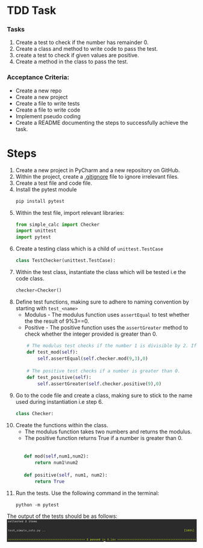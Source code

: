 # TDD Task

### Tasks
1. Create a test to check if the number has remainder 0.
2. Create a class and method to write code to pass the test.
3. create  a test to check if given values are positive.
4. Create a method in the class to pass the test.

### Acceptance Criteria:
* Create a new repo
* Create a new project 
* Create a file to write tests 
* Create a file to write code
* Implement pseudo coding
* Create a README documenting the steps to successfully achieve the task.



# Steps
1. Create a new project in PyCharm and a new repository on GitHub.
2. Within the project, create a [.gitignore](.gitignore) file to ignore irrelevant files.
3. Create a test file and code file.
4. Install the pytest module
    ```python
    pip install pytest
    ```
5. Within the test file, import relevant libraries:
    ```python
    from simple_calc import Checker
    import unittest
    import pytest
    ```
6. Create a testing class which is a child of ```unittest.TestCase```
    ```python
    class TestChecker(unittest.TestCase):
    ```
7. Within the test class, instantiate the class which will be tested i.e the code class.
    ```python
    checker=Checker()
    ```
8. Define test functions, making sure to adhere to naming convention by starting with ```test_<name>```   
    * Modulus - The modulus function uses ```assertEqual``` to test whether the the result of 9%3==0.   
    * Positive - The positive function uses the ```assertGreater``` method to check whether the integer provided is greater than 0.
    ```python
        # The modulus test checks if the number 1 is divisible by 2. If so the remainder should be 0
        def test_mod(self):
            self.assertEqual(self.checker.mod(9,3),0)
    
        # The positive test checks if a number is greater than 0.
        def test_positive(self):
            self.assertGreater(self.checker.positive(9),0)
    ```
9. Go to the code file and create a class, making sure to stick to the name used during instantiation i.e step 6.
    ```python
    class Checker:
    ```
10. Create the functions within the class. 
    * The modulus function takes two numbers and returns the modulus.
    * The positive function returns True if a number is greater than 0. 
     ```python
    
        def mod(self,num1,num2):
            return num1%num2
    
        def positive(self, num1, num2):
            return True
    ```
11. Run the tests. Use the following command in the terminal:
    ```
    python -m pytest
    ```
    
The output of the tests should be as follows:
![test_output](test_output.png)